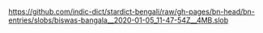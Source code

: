 https://github.com/indic-dict/stardict-bengali/raw/gh-pages/bn-head/bn-entries/slobs/biswas-bangala__2020-01-05_11-47-54Z__4MB.slob  
